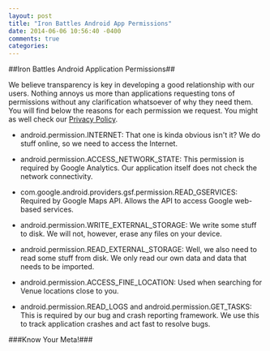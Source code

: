 ```yaml
---
layout: post
title: "Iron Battles Android App Permissions"
date: 2014-06-06 10:56:40 -0400
comments: true
categories: 
---
```

##Iron Battles Android Application Permissions##

We believe transparency is key in developing a good relationship with our users. Nothing annoys us more than applications requesting tons of permissions without any clarification whatsoever of why they need them. You will find below the reasons for each permission we request. You might as well check our [Privacy Policy](/privacy-policy.html "Iron Batles Privacy Policy").

 * android.permission.INTERNET: That one is kinda obvious isn't it? We do stuff online, so we need to access the Internet.

 * android.permission.ACCESS_NETWORK_STATE: This permission is required by Google Analytics. Our application itself does not check the network connectivity.

 * com.google.android.providers.gsf.permission.READ_GSERVICES: Required by Google Maps API. Allows the API to access Google web-based services.

 * android.permission.WRITE_EXTERNAL_STORAGE: We write some stuff to disk. We will not, however, erase any files on your device.

 * android.permission.READ_EXTERNAL_STORAGE: Well, we also need to read some stuff from disk. We only read our own data and data that needs to be imported.

 * android.permission.ACCESS_FINE_LOCATION: Used when searching for Venue locations close to you.

 * android.permission.READ_LOGS and android.permission.GET_TASKS: This is required by our bug and crash reporting framework. We use this to track application crashes and act fast to resolve bugs.

###Know Your Meta!###
